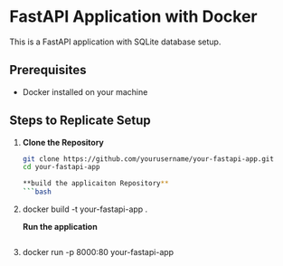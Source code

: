 # FastAPI Application with Docker

This is a FastAPI application with SQLite database setup.

## Prerequisites
- Docker installed on your machine

## Steps to Replicate Setup

1. **Clone the Repository**
   ```bash
   git clone https://github.com/yourusername/your-fastapi-app.git
   cd your-fastapi-app

   **build the applicaiton Repository**
   ```bash
2. docker build -t your-fastapi-app .

   **Run the application**
   ```bash
3. docker run -p 8000:80 your-fastapi-app

